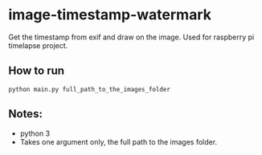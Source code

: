 # image-timestamp-watermark
Get the timestamp from exif and draw on the image. Used for raspberry pi timelapse project.

## How to run
`python main.py full_path_to_the_images_folder`

## Notes:
  * python 3 
  * Takes one argument only, the full path to the images folder.
